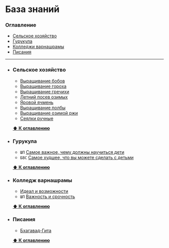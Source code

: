 База знаний 
=====

### Оглавление

* [Сельское хозяйство](#сельское-хозяйство)
* [Гурукула](#гурукула)
* [Колледжи варнашрамы](#колледж-варнашрамы)
* [Писания](#писания)

***

* ### Сельское хозяйство
    * [Выращивание бобов](https://vk.com/wall-183099234_634) 
    * [Выращивание гороха](https://vk.com/wall-183099234_558) 
    * [Выращивание гречихи](https://vk.com/wall-183099234_359) 
    * [Летний посев озимых](https://vk.com/wall-183099234_667) 
    * [Яровой ячмень](https://vk.com/wall-183099234_528) 
    * [Выращивание полбы](https://vk.com/wall-183099234_464) 
    * [Выращивание озимой ржи](https://vk.com/wall-183099234_375) 
    * [Сеялки ручные](https://vk.com/wall-183099234_535)

    **[⬆ К оглавлению](#оглавление)**

* ### Гурукула
    * `ШП` [Самое важное, чему должны научиться дети](https://vk.com/wall-184671411_15) 
    * `БВС` [Самое худшее, что вы можете сделать с детьми](https://bvks.ru/reader/articles/samoe_hudshee/) 

    **[⬆ К оглавлению](#оглавление)**

* ### Колледж варнашрамы
    * [Идеал и возможности](https://vk.com/wall-139508666_857) 
    * `ШП` [Важность и срочность](https://vk.com/@-58154410-kolledzh-varnashramy-neobhodimo-osnovat-nemedlenno) 

    **[⬆ К оглавлению](#оглавление)**

* ### Писания
    * [Бхагавад-Гита](./materials/Бхагавад-Гита.md)
    
    **[⬆ К оглавлению](#оглавление)**
